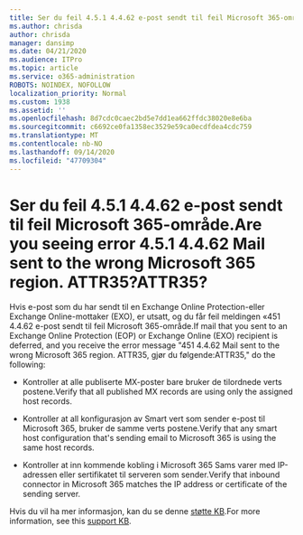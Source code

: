 ```yaml
---
title: Ser du feil 4.5.1 4.4.62 e-post sendt til feil Microsoft 365-område. ATTR35?
ms.author: chrisda
author: chrisda
manager: dansimp
ms.date: 04/21/2020
ms.audience: ITPro
ms.topic: article
ms.service: o365-administration
ROBOTS: NOINDEX, NOFOLLOW
localization_priority: Normal
ms.custom: 1938
ms.assetid: ''
ms.openlocfilehash: 8d7cdc0caec2bd5e7dd1ea662ffdc38020e8e6ba
ms.sourcegitcommit: c6692ce0fa1358ec3529e59ca0ecdfdea4cdc759
ms.translationtype: MT
ms.contentlocale: nb-NO
ms.lasthandoff: 09/14/2020
ms.locfileid: "47709304"
---
```

# <a name="are-you-seeing-error-451-4462-mail-sent-to-the-wrong-microsoft-365-region-attr35"></a><span data-ttu-id="a9c64-103">Ser du feil 4.5.1 4.4.62 e-post sendt til feil Microsoft 365-område.</span><span class="sxs-lookup"><span data-stu-id="a9c64-103">Are you seeing error 4.5.1 4.4.62 Mail sent to the wrong Microsoft 365 region.</span></span> <span data-ttu-id="a9c64-104">ATTR35?</span><span class="sxs-lookup"><span data-stu-id="a9c64-104">ATTR35?</span></span>

<span data-ttu-id="a9c64-105">Hvis e-post som du har sendt til en Exchange Online Protection-eller Exchange Online-mottaker (EXO), er utsatt, og du får feil meldingen «451 4.4.62 e-post sendt til feil Microsoft 365-område.</span><span class="sxs-lookup"><span data-stu-id="a9c64-105">If mail that you sent to an Exchange Online Protection (EOP) or Exchange Online (EXO) recipient is deferred, and you receive the error message "451 4.4.62 Mail sent to the wrong Microsoft 365 region.</span></span> <span data-ttu-id="a9c64-106">ATTR35, gjør du følgende:</span><span class="sxs-lookup"><span data-stu-id="a9c64-106">ATTR35," do the following:</span></span>

- <span data-ttu-id="a9c64-107">Kontroller at alle publiserte MX-poster bare bruker de tilordnede verts postene.</span><span class="sxs-lookup"><span data-stu-id="a9c64-107">Verify that all published MX records are using only the assigned host records.</span></span>

- <span data-ttu-id="a9c64-108">Kontroller at all konfigurasjon av Smart vert som sender e-post til Microsoft 365, bruker de samme verts postene.</span><span class="sxs-lookup"><span data-stu-id="a9c64-108">Verify that any smart host configuration that's sending email to Microsoft 365 is using the same host records.</span></span>

- <span data-ttu-id="a9c64-109">Kontroller at inn kommende kobling i Microsoft 365 Sams varer med IP-adressen eller sertifikatet til serveren som sender.</span><span class="sxs-lookup"><span data-stu-id="a9c64-109">Verify that inbound connector in Microsoft 365 matches the IP address or certificate of the sending server.</span></span>

<span data-ttu-id="a9c64-110">Hvis du vil ha mer informasjon, kan du se denne [støtte KB](https://support.microsoft.com/help/4057301/attr35-response-code-when-mail-is-sent-to-eop-exo).</span><span class="sxs-lookup"><span data-stu-id="a9c64-110">For more information, see this [support KB](https://support.microsoft.com/help/4057301/attr35-response-code-when-mail-is-sent-to-eop-exo).</span></span>
